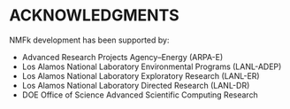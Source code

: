 ACKNOWLEDGMENTS
==============

NMFk development has been supported by:

* Advanced Research Projects Agency–Energy (ARPA-E)
* Los Alamos National Laboratory Environmental Programs (LANL-ADEP)
* Los Alamos National Laboratory Exploratory Research (LANL-ER)
* Los Alamos National Laboratory Directed Research (LANL-DR)
* DOE Office of Science Advanced Scientific Computing Research